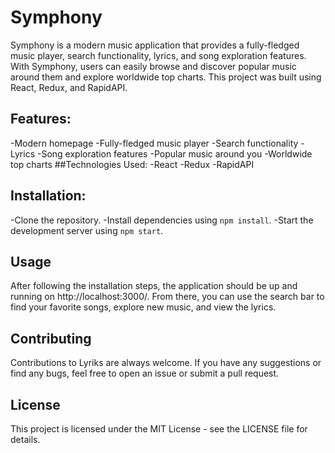 # Symphony
Symphony is a modern music application that provides a fully-fledged music player, search functionality, lyrics, and song exploration features. With Symphony, users can easily browse and discover popular music around them and explore worldwide top charts. This project was built using React, Redux, and RapidAPI.

## Features:
-Modern homepage
-Fully-fledged music player
-Search functionality
-Lyrics
-Song exploration features
-Popular music around you
-Worldwide top charts
##Technologies Used:
-React
-Redux
-RapidAPI
## Installation:
-Clone the repository.
-Install dependencies using `npm install`.
-Start the development server using `npm start`.

## Usage
After following the installation steps, the application should be up and running on http://localhost:3000/. From there, you can use the search bar to find your favorite songs, explore new music, and view the lyrics.

## Contributing
Contributions to Lyriks are always welcome. If you have any suggestions or find any bugs, feel free to open an issue or submit a pull request.

## License
This project is licensed under the MIT License - see the LICENSE file for details.

